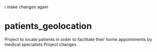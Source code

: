 i make changes again
# patients_geolocation
Project to locate patients in order to facilitate their home appointments by medical specialists
Project changes
